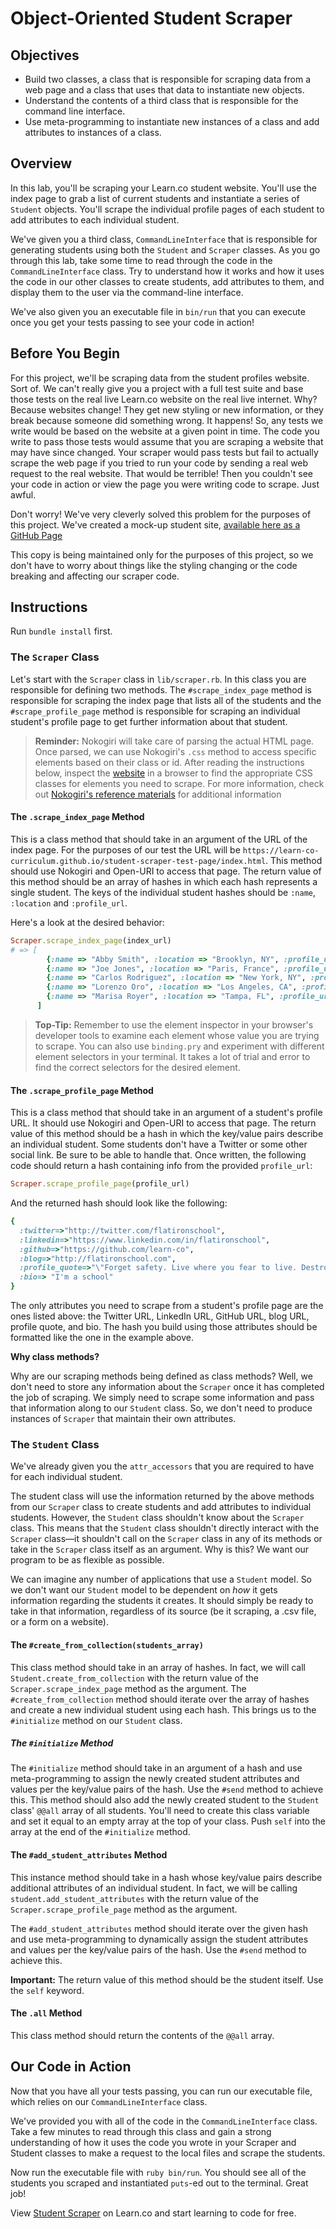 # Object-Oriented Student Scraper

## Objectives

- Build two classes, a class that is responsible for scraping data from a web
  page and a class that uses that data to instantiate new objects.
- Understand the contents of a third class that is responsible for the command
  line interface.
- Use meta-programming to instantiate new instances of a class and add attributes
  to instances of a class.

## Overview

In this lab, you'll be scraping your Learn.co student website. You'll use the
index page to grab a list of current students and instantiate a series of
`Student` objects. You'll scrape the individual profile pages of each student to
add attributes to each individual student.

We've given you a third class, `CommandLineInterface` that is responsible for
generating students using both the `Student` and `Scraper` classes. As you go
through this lab, take some time to read through the code in the
`CommandLineInterface` class. Try to understand how it works and how it uses the
code in our other classes to create students, add attributes to them, and display
them to the user via the command-line interface.

We've also given you an executable file in `bin/run` that you can execute once
you get your tests passing to see your code in action!

## Before You Begin

For this project, we'll be scraping data from the student profiles website. Sort
of. We can't really give you a project with a full test suite and base those
tests on the real live Learn.co website on the real live internet. Why? Because
websites change! They get new styling or new information, or they break because
someone did something wrong. It happens! So, any tests we write would be based
on the website at a given point in time. The code you write to pass those tests
would assume that you are scraping a website that may have since changed. Your
scraper would pass tests but fail to actually scrape the web page if you tried
to run your code by sending a real web request to the real website. That would
be terrible! Then you couldn't see your code in action or view the page you were
writing code to scrape. Just awful.

Don't worry! We've very cleverly solved this problem for the purposes of this
project. We've created a mock-up student site, [available here as a GitHub Page][]

[available here as a GitHub Page]: https://learn-co-curriculum.github.io/student-scraper-test-page/

This copy is being maintained only for the purposes of this project, so we don't
have to worry about things like the styling changing or the code breaking and
affecting our scraper code.

## Instructions

Run `bundle install` first.

### The `Scraper` Class

Let's start with the `Scraper` class in `lib/scraper.rb`. In this class you are
responsible for defining two methods. The `#scrape_index_page` method is
responsible for scraping the index page that lists all of the students and the
`#scrape_profile_page` method is responsible for scraping an individual
student's profile page to get further information about that student.

> **Reminder:** Nokogiri will take care of parsing the actual HTML page. Once
> parsed, we can use Nokogiri's `.css` method to access specific elements based on
> their class or id. After reading the instructions below, inspect
> the [website][] in a browser to find the appropriate CSS classes for elements you
> need to scrape. For more information, check out [Nokogiri's reference materials][] for
> additional information

[website]: https://learn-co-curriculum.github.io/student-scraper-test-page/
[Nokogiri's reference materials]: https://nokogiri.org/tutorials/searching_a_xml_html_document.html

#### The `.scrape_index_page` Method

This is a class method that should take in an argument of the URL of the index
page. For the purposes of our test the URL will be
`https://learn-co-curriculum.github.io/student-scraper-test-page/index.html`.
This method should use Nokogiri and Open-URI to access that page. The return
value of this method should be an array of hashes in which each hash represents
a single student. The keys of the individual student hashes should be `:name`,
`:location` and `:profile_url`.

Here's a look at the desired behavior:

```ruby
Scraper.scrape_index_page(index_url)
# => [
        {:name => "Abby Smith", :location => "Brooklyn, NY", :profile_url => "students/abby-smith.html"},
        {:name => "Joe Jones", :location => "Paris, France", :profile_url => "students/joe-jonas.html"},
        {:name => "Carlos Rodriguez", :location => "New York, NY", :profile_url => "students/carlos-rodriguez.html"},
        {:name => "Lorenzo Oro", :location => "Los Angeles, CA", :profile_url => "students/lorenzo-oro.html"},
        {:name => "Marisa Royer", :location => "Tampa, FL", :profile_url => "students/marisa-royer.html"}
      ]
```

> **Top-Tip:** Remember to use the element inspector in your browser's developer
> tools to examine each element whose value you are trying to scrape. You can
> also use `binding.pry` and experiment with different element selectors in
> your terminal. It takes a lot of trial and error to find the correct selectors
> for the desired element.

#### The `.scrape_profile_page` Method

This is a class method that should take in an argument of a student's profile
URL. It should use Nokogiri and Open-URI to access that page. The return value
of this method should be a hash in which the key/value pairs describe an
individual student. Some students don't have a Twitter or some other social
link. Be sure to be able to handle that. Once written, the following code
should return a hash containing info from the provided `profile_url`:

```ruby
Scraper.scrape_profile_page(profile_url)
```

And the returned hash should look like the following:

```ruby
{
  :twitter=>"http://twitter.com/flatironschool",
  :linkedin=>"https://www.linkedin.com/in/flatironschool",
  :github=>"https://github.com/learn-co",
  :blog=>"http://flatironschool.com",
  :profile_quote=>"\"Forget safety. Live where you fear to live. Destroy your reputation. Be notorious.\" - Rumi",
  :bio=> "I'm a school"
}
```

The only attributes you need to scrape from a student's profile page are the
ones listed above: the Twitter URL, LinkedIn URL, GitHub URL, blog URL, profile
quote, and bio. The hash you build using those attributes should be formatted
like the one in the example above.

**Why class methods?**

Why are our scraping methods being defined as class methods? Well, we don't need
to store any information about the `Scraper` once it has completed the job of
scraping. We simply need to scrape some information and pass that information
along to our `Student` class. So, we don't need to produce instances of
`Scraper` that maintain their own attributes.

### The `Student` Class

We've already given you the `attr_accessors` that you are required to have for
each individual student.

The student class will use the information returned by the above methods from
our `Scraper` class to create students and add attributes to individual
students. However, the `Student` class shouldn't know about the `Scraper` class.
This means that the `Student` class shouldn't directly interact with the
`Scraper` class––it shouldn't call on the `Scraper` class in any of its methods
or take in the `Scraper` class itself as an argument. Why is this? We want our
program to be as flexible as possible.

We can imagine any number of applications that use a `Student` model. So we
don't want our `Student` model to be dependent on *how* it gets information
regarding the students it creates. It should simply be ready to take in that
information, regardless of its source (be it scraping, a .csv file, or a form on
a website).

#### The `#create_from_collection(students_array)`

This class method should take in an array of hashes. In fact, we will call
`Student.create_from_collection` with the return value of the
`Scraper.scrape_index_page` method as the argument. The
`#create_from_collection` method should iterate over the array of hashes and
create a new individual student using each hash. This brings us to the
`#initialize` method on our `Student` class.

##### The `#initialize` Method

The `#initialize` method should take in an argument of a hash and use
meta-programming to assign the newly created student attributes and values per
the key/value pairs of the hash. Use the `#send` method to achieve this. This
method should also add the newly created student to the `Student` class' `@@all`
array of all students. You'll need to create this class variable and set it
equal to an empty array at the top of your class. Push `self` into the array at
the end of the `#initialize` method.

#### The `#add_student_attributes` Method

This instance method should take in a hash whose key/value pairs describe
additional attributes of an individual student. In fact, we will be calling
`student.add_student_attributes` with the return value of the
`Scraper.scrape_profile_page` method as the argument.

The `#add_student_attributes` method should iterate over the given hash and use
meta-programming to dynamically assign the student attributes and values per the
key/value pairs of the hash. Use the `#send` method to achieve this.

**Important:** The return value of this method should be the student itself. Use
the `self` keyword.

#### The `.all` Method

This class method should return the contents of the `@@all` array.

## Our Code in Action

Now that you have all your tests passing, you can run our executable file, which
relies on our `CommandLineInterface` class.

We've provided you with all of the code in the `CommandLineInterface` class.
Take a few minutes to read through this class and gain a strong understanding of
how it uses the code you wrote in your Scraper and Student classes to make a
request to the local files and scrape the students.

Now run the executable file with `ruby bin/run`. You should see all of the
students you scraped and instantiated `puts`-ed out to the terminal. Great job!

<p class='util--hide'>View <a href='https://learn.co/lessons/oo-student-scraper'>Student Scraper</a> on Learn.co and start learning to code for free.</p>

